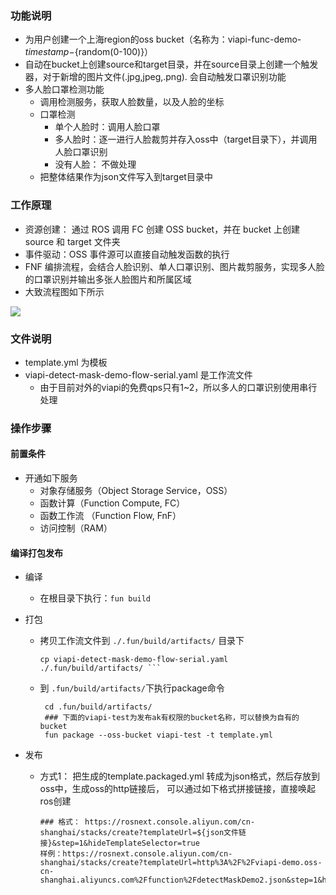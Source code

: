 ### 功能说明
* 为用户创建一个上海region的oss bucket（名称为：viapi-func-demo-${timestamp}-${random(0-100)}）
* 自动在bucket上创建source和target目录，并在source目录上创建一个触发器，对于新增的图片文件(.jpg,jpeg,.png). 会自动触发口罩识别功能
* 多人脸口罩检测功能
    * 调用检测服务，获取人脸数量，以及人脸的坐标
    * 口罩检测
        * 单个人脸时：调用人脸口罩
        * 多人脸时：逐一进行人脸裁剪并存入oss中（target目录下），并调用人脸口罩识别
        * 没有人脸： 不做处理
    * 把整体结果作为json文件写入到target目录中

### 工作原理

* 资源创建： 通过 ROS 调用 FC 创建 OSS bucket，并在 bucket 上创建 source 和 target 文件夹
* 事件驱动：OSS 事件源可以直接自动触发函数的执行
* FNF 编排流程，会结合人脸识别、单人口罩识别、图片裁剪服务，实现多人脸的口罩识别并输出多张人脸图片和所属区域
* 大致流程图如下所示
<img src="https://viapi-demo.oss-cn-shanghai.aliyuncs.com/function/detectMaskFlow.svg">

### 文件说明
* template.yml 为模板
* viapi-detect-mask-demo-flow-serial.yaml 是工作流文件
    * 由于目前对外的viapi的免费qps只有1~2，所以多人的口罩识别使用串行处理
    
### 操作步骤

#### 前置条件
* 开通如下服务
    * 对象存储服务（Object Storage Service，OSS）
    * 函数计算（Function Compute, FC）
    * 函数工作流 （Function Flow, FnF）
    * 访问控制（RAM）
    
#### 编译打包发布
* 编译
    * 在根目录下执行：```fun build```
* 打包
    * 拷贝工作流文件到 ```./.fun/build/artifacts/``` 目录下

        ```
        cp viapi-detect-mask-demo-flow-serial.yaml ./.fun/build/artifacts/ ``` 
        ```

    * 到 ```.fun/build/artifacts/```下执行package命令

        ```
         cd .fun/build/artifacts/
         ### 下面的viapi-test为发布ak有权限的bucket名称，可以替换为自有的bucket
         fun package --oss-bucket viapi-test -t template.yml
        ```

* 发布
    * 方式1： 把生成的template.packaged.yml 转成为json格式，然后存放到oss中，生成oss的http链接后，
        可以通过如下格式拼接链接，直接唤起ros创建
        ```
        ### 格式： https://rosnext.console.aliyun.com/cn-shanghai/stacks/create?templateUrl=${json文件链接}&step=1&hideTemplateSelector=true
        样例：https://rosnext.console.aliyun.com/cn-shanghai/stacks/create?templateUrl=http%3A%2F%2Fviapi-demo.oss-cn-shanghai.aliyuncs.com%2Ffunction%2FdetectMaskDemo2.json&step=1&hideTemplateSelector=true
        ```